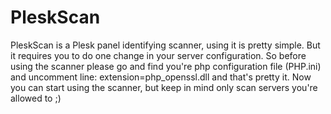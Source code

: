 PleskScan
=========

PleskScan is a Plesk panel identifying scanner, using it is pretty simple. But it requires you to do one change in your server configuration.
So before using the scanner please go and find you're php configuration file (PHP.ini) and uncomment line: extension=php_openssl.dll and that's pretty it.
Now you can start using the scanner, but keep in mind only scan servers you're allowed to ;)
